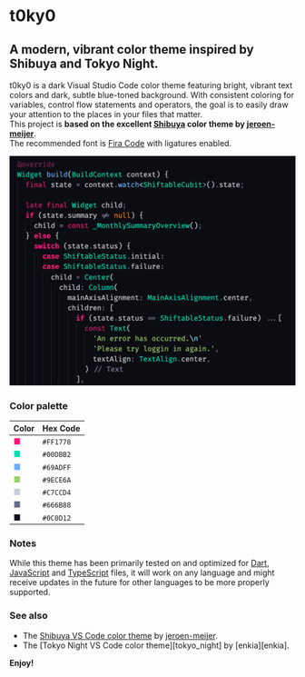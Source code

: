 # t0ky0

## A modern, vibrant color theme inspired by Shibuya and Tokyo Night.

t0ky0 is a dark Visual Studio Code color theme featuring bright, vibrant text colors and dark, subtle blue-toned background. With consistent coloring for variables, control flow statements and operators, the goal is to easily draw your attention to the places in your files that matter.  
This project is **based on the excellent [Shibuya][shibuya_jeroen_meijer] color theme by [jeroen-meijer][jeroen_meijer]**.  
The recommended font is [Fira Code][fira_code] with ligatures enabled.

<img src="assets/dart_example.png" alt="Dart code example" width="600px" />

### Color palette

| Color   | Hex Code   |
|---------|------------|
| <span style="color:#FF1778;">&#9632;</span> | `#FF1778` |
| <span style="color:#00DBB2;">&#9632;</span> | `#00DBB2` |
| <span style="color:#69ADFF;">&#9632;</span> | `#69ADFF` |
| <span style="color:#9ECE6A;">&#9632;</span> | `#9ECE6A` |
| <span style="color:#C7CCD4;">&#9632;</span> | `#C7CCD4` |
| <span style="color:#666B88;">&#9632;</span> | `#666B88` |
| <span style="color:#0C0D12;">&#9632;</span> | `#0C0D12` |



### Notes

While this theme has been primarily tested on and optimized for [Dart][dart_lang], [JavaScript][js] and [TypeScript][ts] files, it will work on any language and might receive updates in the future for other languages to be more properly supported.

### See also

- The [Shibuya VS Code color theme][shibuya_jeroen_meijer] by [jeroen-meijer][jeroen_meijer].
- The [Tokyo Night VS Code color theme][tokyo_night] by [enkia][enkia].

**Enjoy!**

[shibuya_jeroen_meijer]: https://github.com/jeroen-meijer/shibuya 'Shibuya by jeroen-meijer on GitHub'
[jeroen_meijer]: https://github.com/jeroen-meijer 'jeroen-meijer GitHub profile'
[fira_code]: https://github.com/tonsky/FiraCode 'Fira Code GitHub repository page'
[dart_lang]: https://dart.dev 'Dart langauge page'
[js]: https://en.wikipedia.org/wiki/JavaScript 'JavaScript Wikipedia page'
[ts]: https://www.typescriptlang.org/ 'TypeScript language page'
[json]: https://www.json.org/json-en.html 'JSON spec page'
[python]: https://www.python.org/ 'Python language page'
